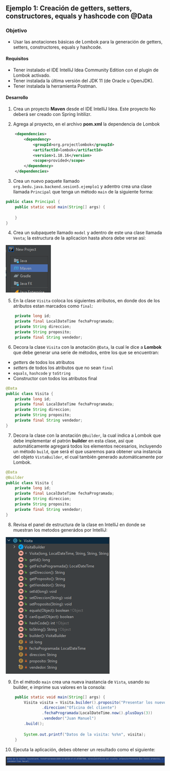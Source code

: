 ## Ejemplo 1: Creación de getters, setters, constructores, equals y hashcode con @Data

### Objetivo
- Usar las anotaciones básicas de Lombok para la generación de getters, setters, constructores, equals y hashcode.

#### Requisitos
- Tener instalado el IDE IntelliJ Idea Community Edition con el plugin de Lombok activado.
- Tener instalada la última versión del JDK 11 (de Oracle u OpenJDK).
- Tener instalada la herramienta Postman.


#### Desarrollo

1. Crea un proyecto **Maven** desde el IDE IntelliJ Idea. Este proyecto No deberá ser creado con Spring Initilizr.

2. Agrega al proyecto, en el archivo **pom.xml** la dependencia de Lombok 

```xml
    <dependencies>
        <dependency>
            <groupId>org.projectlombok</groupId>
            <artifactId>lombok</artifactId>
            <version>1.18.16</version>
            <scope>provided</scope>
        </dependency>
    </dependencies>
```
3. Crea un nuevo paquete llamado `org.bedu.java.backend.sesion5.ejemplo1` y adentro crea una clase llamada `Principal` que tenga un método `main` de la siguiente forma:
```java
public class Principal {
    public static void main(String[] args) {
        
    }
}
```

4. Crea un subpaquete llamado `model` y adentro de este una clase llamada `Venta`; la estructura de la aplicacion hasta ahora debe verse así:

![imagen](img/img_01.png)

5. En la clase `Visita` coloca los siguientes atributos, en donde dos de los atributos estan marcados como `final`:
```java
    private long id;
    private final LocalDateTime fechaProgramada;
    private String direccion;
    private String proposito;
    private final String vendedor;
```

6. Decora la clase `Visita` con la anotación `@Data`, la cual le dice a **Lombok** que debe generar una serie de métodos, entre los que se encuentran:
- *getter*s de todos los atributos
- *setter*s de todos los atributos que no sean `final`
- `equals`, `hashcode` y `toString`
- Constructor con todos los atributos final

```java
@Data
public class Visita {
    private long id;
    private final LocalDateTime fechaProgramada;
    private String direccion;
    private String proposito;
    private final String vendedor;
}
```

7. Decora la clase con la anotación `@Builder`, la cual indica a Lombok que debe implementar el patrón **builder** en esta clase, así que automáticamente agregará todos los elementos necesarios, incluyendo un método `build`, que será el que usaremos para obtener una instancia del objeto `VistaBuilder`, el cual también generado automáticamente por Lombok.

```java
@Data
@Builder
public class Visita {
    private long id;
    private final LocalDateTime fechaProgramada;
    private String direccion;
    private String proposito;
    private final String vendedor;
}
```

8. Revisa el panel de estructura de la clase en IntelliJ en donde se muestran los metodos generádos por IntelliJ:

![imagen](img/img_03.png)

9. En el método `main` crea una nueva inastancia de `Vista`, usando su builder, e imprime sus valores en la consola:
```java
    public static void main(String[] args) {
        Visita visita = Visita.builder().proposito("Presentar los nuevos productos")
                .direccion("Oficina del cliente")
                .fechaProgramada(LocalDateTime.now().plusDays(3))
                .vendedor("Juan Manuel")
        .build();

        System.out.printf("Datos de la visita: %s%n", visita);
    }
```

10. Ejecuta la aplicación, debes obtener un resultado como el siguiente:

![imagen](img/img_04.png)

